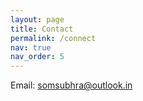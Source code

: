 ```yaml
---
layout: page
title: Contact
permalink: /connect
nav: true
nav_order: 5
---
```


<!-- pages/contact.md -->

Email: somsubhra@outlook.in
